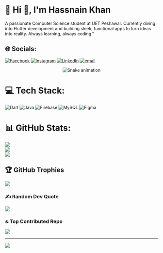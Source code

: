 # 💫 Hi 👋, I'm Hassnain Khan
A passionate Computer Science student at UET Peshawar. Currently diving into Flutter development and building sleek, functional apps to turn ideas into reality. Always learning, always coding."
## 🌐 Socials:
[![Facebook](https://img.shields.io/badge/Facebook-%231877F2.svg?logo=Facebook&logoColor=white)](https://facebook.com/https://www.facebook.com/hassnain.khan.555971/) [![Instagram](https://img.shields.io/badge/Instagram-%23E4405F.svg?logo=Instagram&logoColor=white)](https://instagram.com/https://www.instagram.com/hsn_serene/) [![LinkedIn](https://img.shields.io/badge/LinkedIn-%230077B5.svg?logo=linkedin&logoColor=white)](https://linkedin.com/in/https://www.linkedin.com/public-profile/settings?trk=d_flagship3_profile_self_view_public_profile) [![email](https://img.shields.io/badge/Email-D14836?logo=gmail&logoColor=white)](mailto:hasnainkhan6173@gmail.com) 

<!-- Snake Game Repo View -->

<div align="center">
  <img src="https://profile-readme-generator.com/assets/snake.svg" alt="Snake animation" />
</div>

# 💻 Tech Stack:
![Dart](https://img.shields.io/badge/dart-%230175C2.svg?style=for-the-badge&logo=dart&logoColor=white) ![Java](https://img.shields.io/badge/java-%23ED8B00.svg?style=for-the-badge&logo=openjdk&logoColor=white) ![Firebase](https://img.shields.io/badge/firebase-%23039BE5.svg?style=for-the-badge&logo=firebase) ![MySQL](https://img.shields.io/badge/mysql-4479A1.svg?style=for-the-badge&logo=mysql&logoColor=white) ![Figma](https://img.shields.io/badge/figma-%23F24E1E.svg?style=for-the-badge&logo=figma&logoColor=white)
# 📊 GitHub Stats:
![](https://github-readme-stats.vercel.app/api?username=hasnain008&theme=dark&hide_border=false&include_all_commits=true&count_private=false)<br/>
![](https://nirzak-streak-stats.vercel.app/?user=hasnain008&theme=dark&hide_border=false)<br/>
![](https://github-readme-stats.vercel.app/api/top-langs/?username=hasnain008&theme=dark&hide_border=false&include_all_commits=true&count_private=false&layout=compact)

## 🏆 GitHub Trophies
![](https://github-profile-trophy.vercel.app/?username=hasnain008&theme=radical&no-frame=false&no-bg=true&margin-w=4)

### ✍️ Random Dev Quote
![](https://quotes-github-readme.vercel.app/api?type=horizontal&theme=radical)

### 🔝 Top Contributed Repo
![](https://github-contributor-stats.vercel.app/api?username=hasnain008&limit=5&theme=dark&combine_all_yearly_contributions=true)

---
[![](https://visitcount.itsvg.in/api?id=hasnain008&icon=0&color=0)](https://visitcount.itsvg.in)

<!-- Proudly created with GPRM ( https://gprm.itsvg.in ) -->
